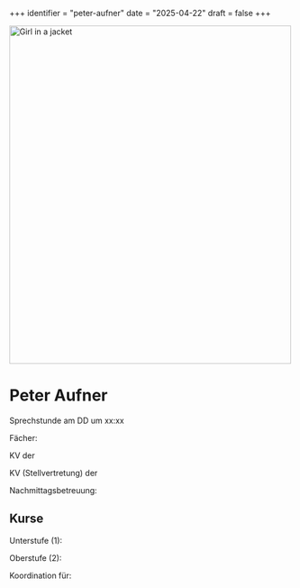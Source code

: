 
+++
identifier = "peter-aufner"
date = "2025-04-22"
draft = false
+++

<div class="row">
<div class="column">
<img src="/images/nachmittagsbetreuung/3.jpg" alt="Girl in a jacket" width="500" height="600"> 
</div>
<div class="column">

# Peter Aufner

Sprechstunde am DD um xx:xx

Fächer:

KV der

KV (Stellvertretung) der

Nachmittagsbetreuung: 

## Kurse

Unterstufe (1):

Oberstufe (2): 

Koordination für: 

</div>
</div> 